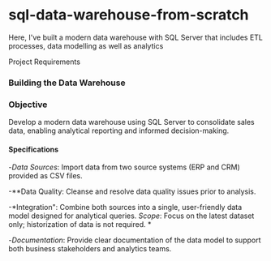# sql-data-warehouse-from-scratch
Here, I've built a modern data warehouse with SQL Server that includes ETL processes, data modelling as well as analytics

Project Requirements



### Building the Data Warehouse 


### Objective

Develop a modern data warehouse using SQL Server to consolidate sales data, enabling analytical reporting and informed decision-making.


#### Specifications

-*Data Sources*: Import data from two source systems (ERP and CRM) provided as CSV files.

-**Data Quality: Cleanse and resolve data quality issues prior to analysis.

-*Integration": Combine both sources into a single, user-friendly data model designed for analytical queries. *Scope*: Focus on the latest dataset only; historization of data is not required. *

-*Documentation*: Provide clear documentation of the data model to support both business stakeholders and analytics teams.

